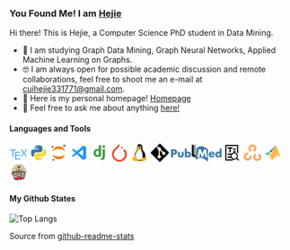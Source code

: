 ### You Found Me! I am [Hejie](https://github.com/HennyJie)

Hi there! This is Hejie, a Computer Science PhD student in Data Mining.

- 🧐 I am studying Graph Data Mining, Graph Neural Networks, Applied Machine Learning on Graphs.
- 🤓 I am always open for possible academic discussion and remote collaborations, feel free to shoot me an e-mail at cuihejie331771@gmail.com.
- 🤩 Here is my personal homepage! [Homepage](https://hejiecui.com/)
- 🥳 Feel free to ask me about anything [here!](https://github.com/HennyJie/HennyJie/issues)


#### Languages and Tools

![tex.png](https://raw.githubusercontent.com/HennyJie/HennyJie/master/assets/tex.png)
![python.png](https://raw.githubusercontent.com/HennyJie/HennyJie/master/assets/python.png)
![jupyter.png](https://raw.githubusercontent.com/HennyJie/HennyJie/master/assets/jupyter.png)
![vscode.png](https://raw.githubusercontent.com/HennyJie/HennyJie/master/assets/vscode.png)
![django.png](https://raw.githubusercontent.com/HennyJie/HennyJie/master/assets/django.png)
![pytorch.png](https://raw.githubusercontent.com/HennyJie/HennyJie/master/assets/pytorch.png)
![linux.png](https://raw.githubusercontent.com/HennyJie/HennyJie/master/assets/linux.png)
![git.png](https://raw.githubusercontent.com/HennyJie/HennyJie/master/assets/git.png)
![PubMed.png](https://raw.githubusercontent.com/HennyJie/HennyJie/master/assets/PubMed.png)
![NLPText.png](https://raw.githubusercontent.com/HennyJie/HennyJie/master/assets/NLPText.png)
![OPenCV.png](https://raw.githubusercontent.com/HennyJie/HennyJie/master/assets/OPenCV.png)
![matlab.png](https://raw.githubusercontent.com/HennyJie/HennyJie/master/assets/matlab.png)
![travis.png](https://raw.githubusercontent.com/HennyJie/HennyJie/master/assets/travis.png)

#### My Github States

<!---![Anurag's github stats](https://github-readme-stats.vercel.app/api?username=HennyJie&show_icons=true&count_private=true&hide=stars)-->

![Top Langs](https://github-readme-stats.vercel.app/api/top-langs/?username=HennyJie&layout=compact)

Source from [github-readme-stats](https://github.com/anuraghazra/github-readme-stats)
